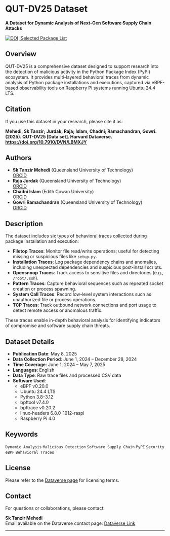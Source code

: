 # QUT-DV25 Dataset

**A Dataset for Dynamic Analysis of Next-Gen Software Supply Chain Attacks**

[![DOI](https://zenodo.org/badge/DOI/10.7910/DVN/LBMXJY.svg)](https://doi.org/10.7910/DVN/LBMXJY)
[!Selected Package List](https://qut-dv25.dysec.io)

## Overview

QUT-DV25 is a comprehensive dataset designed to support research into the detection of malicious activity in the Python Package Index (PyPI) ecosystem. It provides multi-layered behavioral traces from dynamic analysis of Python package installations and executions, captured via eBPF-based observability tools on Raspberry Pi systems running Ubuntu 24.4 LTS.

## Citation

If you use this dataset in your research, please cite it as:

**Mehedi, Sk Tanzir; Jurdak, Raja; Islam, Chadni; Ramachandran, Gowri. (2025). QUT-DV25 [Data set]. Harvard Dataverse. https://doi.org/10.7910/DVN/LBMXJY**

## Authors

- **Sk Tanzir Mehedi** (Queensland University of Technology)  
  [ORCID](https://orcid.org/0000-0003-4435-7856)
- **Raja Jurdak** (Queensland University of Technology)  
  [ORCID](https://orcid.org/0000-0001-7517-0782)
- **Chadni Islam** (Edith Cowan University)  
  [ORCID](https://orcid.org/0000-0002-6349-6483)
- **Gowri Ramachandran** (Queensland University of Technology)  
  [ORCID](https://orcid.org/0000-0001-5944-1335)

## Description

The dataset includes six types of behavioral traces collected during package installation and execution:

- **Filetop Traces**: Monitor file read/write operations; useful for detecting missing or suspicious files like `setup.py`.
- **Installation Traces**: Log package dependency chains and anomalies, including unexpected dependencies and suspicious post-install scripts.
- **Opensnoop Traces**: Track access to sensitive files and directories (e.g., `/root/.ssh`).
- **Pattern Traces**: Capture behavioral sequences such as repeated socket creation or process spawning.
- **System Call Traces**: Record low-level system interactions such as unauthorized file or process operations.
- **TCP Traces**: Track outbound network connections and port usage to detect remote access or anomalous traffic.

These traces enable in-depth behavioral analysis for identifying indicators of compromise and software supply chain threats.

## Dataset Details

- **Publication Date**: May 8, 2025  
- **Data Collection Period**: June 1, 2024 – December 28, 2024  
- **Time Coverage**: June 1, 2024 – May 7, 2025  
- **Languages**: English  
- **Data Type**: Raw trace files and processed CSV data  
- **Software Used**:
  - eBPF v0.20.0
  - Ubuntu 24.4 LTS
  - Python 3.8–3.12
  - bpftool v7.4.0
  - bpftrace v0.20.2
  - linux-headers 6.8.0-1012-raspi
  - Raspberry Pi 4.0

## Keywords

`Dynamic Analysis` `Malicious Detection` `Software Supply Chain` `PyPI` `Security` `eBPF` `Behavioral Traces`

## License

Please refer to the [Dataverse page](https://doi.org/10.7910/DVN/LBMXJY) for licensing terms.

## Contact

For questions or collaborations, please contact:

**Sk Tanzir Mehedi**  
Email available on the Dataverse contact page: [Dataverse Link](https://doi.org/10.7910/DVN/LBMXJY)

---

